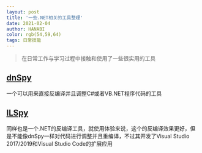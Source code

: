 ```yaml
---
layout: post
title: '一些.NET相关的工具整理'
date: 2021-02-04
author: HANABI
color: rgb(54,59,64)
tags: 日常技能
---
```


> 在日常工作与学习过程中接触和使用了一些很实用的工具

## [dnSpy](https://github.com/dnSpy/dnSpy)

一个可以用来直接反编译并且调整C#或者VB.NET程序代码的工具

## [ILSpy](https://github.com/icsharpcode/ILSpy)

同样也是一个.NET的反编译工具，就使用体验来说，这个的反编译效果更好，但是不能像dnSpy一样对代码进行调整并且重编译，不过其开发了Visual Studio 2017/2019和Visual Studio Code的扩展应用